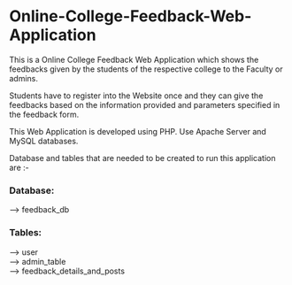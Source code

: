 # Online-College-Feedback-Web-Application

This is a Online College Feedback Web Application which shows the feedbacks given by the students of the respective college to the Faculty
or admins.

Students have to register into the Website once and they can give the feedbacks based on the information provided and parameters specified 
in the feedback form.

This Web Application is developed using PHP. 
Use Apache Server and MySQL databases.

Database and tables that are needed to be created to run this application are :- <br />
### Database: <br />
--> feedback_db <br />
### Tables: <br />
--> user <br />
--> admin_table <br />
--> feedback_details_and_posts <br />
